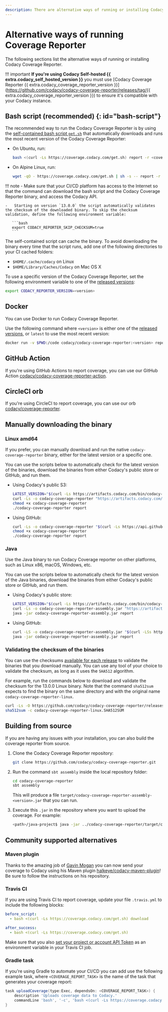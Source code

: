 ```yaml
---
description: There are alternative ways of running or installing Codacy Coverage Reporter, such as running a Docker image, using a GitHub Action or CircleCI orb, downloading a binary for your operating system, or building the binary from source.
---
```


# Alternative ways of running Coverage Reporter

The following sections list the alternative ways of running or installing Codacy Coverage Reporter.

!!! important
    **If you're using Codacy Self-hosted {{ extra.codacy_self_hosted_version }}** you must use [Codacy Coverage Reporter {{ extra.codacy_coverage_reporter_version }}](https://github.com/codacy/codacy-coverage-reporter/releases/tag/{{ extra.codacy_coverage_reporter_version }}) to ensure it's compatible with your Codacy instance.

## Bash script (recommended) {: id="bash-script"}

The recommended way to run the Codacy Coverage Reporter is by using the [self-contained bash script `get.sh`](https://github.com/codacy/codacy-coverage-reporter/blob/master/get.sh) that automatically downloads and runs the most recent version of the Codacy Coverage Reporter:

-   On Ubuntu, run:

    ```bash
    bash <(curl -Ls https://coverage.codacy.com/get.sh) report -r <coverage report file name>
    ```

-   On Alpine Linux, run:

    ```sh
    wget -qO - https://coverage.codacy.com/get.sh | sh -s -- report -r <coverage report file name>
    ```

!!! note
    -   Make sure that your CI/CD platform has access to the Internet so that the command can download the bash script and the Codacy Coverage Reporter binary, and access the Codacy API.

    -   Starting on version `13.0.0` the script automatically validates the checksum of the downloaded binary. To skip the checksum validation, define the following environment variable:

       ```bash
       export CODACY_REPORTER_SKIP_CHECKSUM=true
       ```

The self-contained script can cache the binary. To avoid downloading the binary every time that the script runs, add one of the following directories to your CI cached folders:

-   `$HOME/.cache/codacy` on Linux
-   `$HOME/Library/Caches/Codacy` on Mac OS X

To use a specific version of the Codacy Coverage Reporter, set the following environment variable to one of the [released versions](https://github.com/codacy/codacy-coverage-reporter/releases):

```bash
export CODACY_REPORTER_VERSION=<version>
```

## Docker

You can use Docker to run Codacy Coverage Reporter.

Use the following command where `<version>` is either one of the [released versions](https://github.com/codacy/codacy-coverage-reporter/releases), or `latest` to use the most recent version:

```bash
docker run -v $PWD:/code codacy/codacy-coverage-reporter:<version> report
```

## GitHub Action

If you're using GitHub Actions to report coverage, you can use our GitHub Action [<span class="skip-vale">codacy/codacy-coverage-reporter-action</span>](https://github.com/codacy/codacy-coverage-reporter-action).

## CircleCI orb

If you're using CircleCI to report coverage, you can use our orb [<span class="skip-vale">codacy/coverage-reporter</span>](https://circleci.com/orbs/registry/orb/codacy/coverage-reporter).

## Manually downloading the binary

### Linux amd64

If you prefer, you can manually download and run the native `codacy-coverage-reporter` binary, either for the latest version or a specific one.

You can use the scripts below to automatically check for the latest version of the binaries, download the binaries from either Codacy's public store or GitHub, and run them.

-   Using Codacy's public S3:

    ```bash
    LATEST_VERSION="$(curl -Ls https://artifacts.codacy.com/bin/codacy-coverage-reporter/latest)"
    curl -Ls -o codacy-coverage-reporter "https://artifacts.codacy.com/bin/codacy-coverage-reporter/${LATEST_VERSION}/codacy-coverage-reporter-linux"
    chmod +x codacy-coverage-reporter
    ./codacy-coverage-reporter report
    ```

-   Using GitHub:

    ```bash
    curl -Ls -o codacy-coverage-reporter "$(curl -Ls https://api.github.com/repos/codacy/codacy-coverage-reporter/releases/latest | jq -r '.assets | map({name, browser_download_url} | select(.name | contains("codacy-coverage-reporter-linux"))) | .[0].browser_download_url')"
    chmod +x codacy-coverage-reporter
    ./codacy-coverage-reporter report
    ```

### Java

Use the Java binary to run Codacy Coverage reporter on other platforms, such as Linux x86, macOS, Windows, etc.

You can use the scripts below to automatically check for the latest version of the Java binaries, download the binaries from either Codacy's public store or GitHub, and run them.

-   Using Codacy's public store:

    ```bash
    LATEST_VERSION="$(curl -Ls https://artifacts.codacy.com/bin/codacy-coverage-reporter/latest)"
    curl -Ls -o codacy-coverage-reporter-assembly.jar "https://artifacts.codacy.com/bin/codacy-coverage-reporter/${LATEST_VERSION}/codacy-coverage-reporter-assembly.jar"
    java -jar codacy-coverage-reporter-assembly.jar report
    ```

-   Using GitHub:

    ```bash
    curl -LS -o codacy-coverage-reporter-assembly.jar "$(curl -LSs https://api.github.com/repos/codacy/codacy-coverage-reporter/releases/latest | jq -r '.assets | map({name, browser_download_url} | select(.name | endswith(".jar"))) | .[0].browser_download_url')"
    java -jar codacy-coverage-reporter-assembly.jar report
    ```

### Validating the checksum of the binaries

You can use the checksums [available for each release](https://github.com/codacy/codacy-coverage-reporter/releases) to validate the binaries that you download manually. You can use any tool of your choice to validate the checksum, as long as it uses the `SHA512` algorithm.

For example, run the commands below to download and validate the checksum for the 13.0.0 Linux binary. Note that the command `sha512sum` expects to find the binary on the same directory and with the original name `codacy-coverage-reporter-linux`.

```bash
curl -Ls -O https://github.com/codacy/codacy-coverage-reporter/releases/download/13.0.0/codacy-coverage-reporter-linux.SHA512SUM
sha512sum -c codacy-coverage-reporter-linux.SHA512SUM
```

## Building from source

If you are having any issues with your installation, you can also build the coverage reporter from source.

1.  Clone the Codacy Coverage Reporter repository:

    ```bash
    git clone https://github.com/codacy/codacy-coverage-reporter.git
    ```

1.  Run the command `sbt assembly` inside the local repository folder:

    ```bash
    cd codacy-coverage-reporter
    sbt assembly
    ```

    This will produce a file `target/codacy-coverage-reporter-assembly-<version>.jar` that you can run.

1.  Execute this `.jar` in the repository where you want to upload the coverage. For example:

    ```bash
    <path>/java-project$ java -jar ../codacy-coverage-reporter/target/codacy-coverage-reporter-assembly-<version>.jar report
    ```

## Community supported alternatives

### Maven plugin

Thanks to the amazing job of [<span class="skip-vale">Gavin Mogan</span>](https://github.com/halkeye) you can now send your coverage to Codacy using his Maven plugin [<span class="skip-vale">halkeye/codacy-maven-plugin</span>](https://github.com/halkeye/codacy-maven-plugin)! Be sure to follow the instructions on his repository.

### Travis CI

If you are using Travis CI to report coverage, update your file `.travis.yml` to include the following blocks:

```yaml
before_script:
  - bash <(curl -Ls https://coverage.codacy.com/get.sh) download

after_success:
  - bash <(curl -Ls https://coverage.codacy.com/get.sh)
```

Make sure that you also [set your project or account API Token](index.md#authenticate) as an environment variable in your Travis CI job.

### Gradle task

If you're using Gradle to automate your CI/CD you can add use the following example task, where `<COVERAGE_REPORT_TASK>` is the name of the task that generates your coverage report:

```groovy
task uploadCoverage(type:Exec, dependsOn: <COVERAGE_REPORT_TASK>) {
    description 'Uploads coverage data to Codacy.'
    commandLine 'bash', '-c', 'bash <(curl -Ls https://coverage.codacy.com/get.sh) report'
}
```
